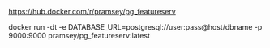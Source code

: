 
https://hub.docker.com/r/pramsey/pg_featureserv

docker run -dt -e DATABASE_URL=postgresql://user:pass@host/dbname -p 9000:9000 pramsey/pg_featureserv:latest